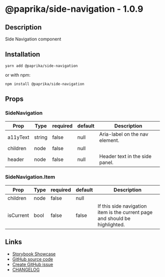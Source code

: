 <!-- start: Autogenerated - do not modify -->

# @paprika/side-navigation - 1.0.9

## Description

Side Navigation component

## Installation

```
yarn add @paprika/side-navigation
```

or with npm:

```
npm install @paprika/side-navigation
```

## Props

### SideNavigation

| Prop     | Type   | required | default | Description                    |
| -------- | ------ | -------- | ------- | ------------------------------ |
| a11yText | string | false    | null    | Aria-label on the nav element. |
| children | node   | false    | null    |                                |
| header   | node   | false    | null    | Header text in the side panel. |

### SideNavigation.Item

| Prop      | Type | required | default | Description                                                                 |
| --------- | ---- | -------- | ------- | --------------------------------------------------------------------------- |
| children  | node | false    | null    |                                                                             |
| isCurrent | bool | false    | false   | If this side navigation item is the current page and should be highlighted. |

<!-- end: Autogenerated - do not modify -->
<!-- content -->

<!-- eoContent -->

## Links

- [Storybook Showcase](https://paprika.highbond.com/?path=/story/navigation-sidenavigation--showcase)
- [GitHub source code](https://github.com/acl-services/paprika/tree/master/packages/SideNavigation/src)
- [Create GitHub issue](https://github.com/acl-services/paprika/issues/new?label=[]&title=@paprika/side-navigation%20[help]:%20your%20short%20description&body=%0A%23%20Help%20wanted%0A%0A%23%23%20Please%20write%20your%20question.%0A*A%20clear%20and%20concise%20description%20of%20what%20the%20question%20is*%0A%0A%23%23%20Additional%20context%0A*Add%20any%20other%20context%20or%20screenshots%20about%20your%20question%20here.*%0A)
- [CHANGELOG](https://github.com/acl-services/paprika/tree/master/packages/SideNavigation/CHANGELOG.md)
